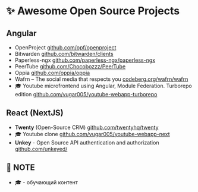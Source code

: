 # :sparkles: Awesome Open Source Projects

## Angular 

- OpenProject [github.com/opf/openproject](https://github.com/opf/openproject)
- Bitwarden [github.com/bitwarden/clients](https://github.com/bitwarden/clients)
- Paperless-ngx [github.com/paperless-ngx/paperless-ngx](https://github.com/paperless-ngx/paperless-ngx)
- PeerTube [github.com/Chocobozzz/PeerTube](https://github.com/Chocobozzz/PeerTube)
- Oppia [github.com/oppia/oppia](https://github.com/oppia/oppia)
- Wafrn – The social media that respects you [codeberg.org/wafrn/wafrn](https://codeberg.org/wafrn/wafrn)
- :mortar_board: Youtube microfrontend using Angular, Module Federation. Turborepo edition [github.com/vugar005/youtube-webapp-turborepo](https://github.com/vugar005/youtube-webapp-turborepo)

## React (NextJS)

- **Twenty** (Open-Source CRM) [github.com/twentyhq/twenty](https://github.com/twentyhq/twenty)
- :mortar_board: Youtube clone [github.com/vugar005/youtube-webapp-next](https://github.com/vugar005/youtube-webapp-next)
- **Unkey** - Open Source API authentication and authorization [github.com/unkeyed/](https://github.com/unkeyed/unkey)

## :construction: NOTE
- :mortar_board: - обучающий контент
